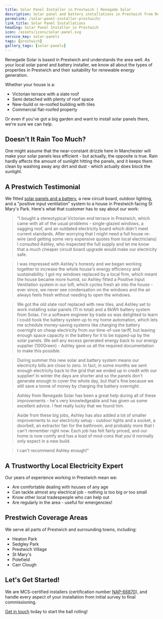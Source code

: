 ```yaml
---
title: Solar Panel Installer in Prestwich | Renegade Solar
description: Solar panel and battery installations in Prestwich from Renegade Solar, an MCS-certified installer with excellent Checkatrade ratings.
permalink: /solar-panel-installer-prestwich/
link_title: Solar Panel Installations
heading: Solar Panel Installer in Prestwich
icon: /assets/icons/solar-panel.svg
service_key: solar-panels
tags: [prestwich]
gallery_tags: [solar-panels]
---
```


Renegade Solar is based in Prestwich and understands the area well. As your local solar panel and battery installer, we know all about the types of properties in Prestwich and their suitability for renewable energy generation.

Whether your house is a:

- Victorian terrace with a slate roof
- Semi detached with plenty of roof space
- New-build or re-roofed building with tiles
- Commercial flat-roofed property

Or even if you've got a big garden and want to install solar panels there, we're sure we can help.

## Doesn't It Rain Too Much?

One might assume that the near-constant drizzle here in Manchester will make your solar panels less efficient - but actually, the opposite is true. Rain hardly affects the amount of sunlight hitting the panels, and it keeps them clean by washing away any dirt and dust - which actually does block the sunlight.

## A Prestwich Testimonial

We fitted [solar panels and a battery](/services/solar-and-battery-installations/), a new circuit board, outdoor lighting, and a "positive input ventilation" system to a house in Prestwich facing St Mary's Park. Here's what that customer has to say about our work:

> "I bought a stereotypical Victorian end terrace in Prestwich, which came with all of the usual problems - single-glazed windows, a sagging roof, and an outdated electricity board which didn't meet current standards. After worrying that I might need a full house re-wire (and getting some very expensive quotes from local electricians) I consulted Ashley, who inspected the full supply and let me know that a much cheaper circuit board upgrade would make our electricity safe.

> I was impressed with Ashley's honesty and we began working together to increase the whole house's energy efficiency and sustainability. I got my windows replaced by a local firm, which meant the house became more humid, so Ashley fitted a Positive Input Ventilation system in our loft, which cycles fresh air into the house - ever since, we never see condensation on the windows and the air always feels fresh without needing to open the windows.

> We got the old slate roof replaced with new tiles, and Ashley set to work installing solar panels (11 in total) and a 6kWh battery system from Solax. I'm a software engineer by trade so was delighted to learn I could hook the battery system up to my home automation, which lets me schedule money-saving systems like charging the battery overnight on cheap electricity from our time-of-use tariff, but leaving enough space capacity in the battery for it to be topped-up by the solar panels. We sell any excess generated energy back to our energy supplier (100Green) - Ashley gave us all the required documentation to make this possible.

> During summer this new solar and battery system means our electricity bills are close to zero. In fact, in some months we sent enough electricity back to the grid that we ended up in credit with our supplier! In winter the days are shorter and so the panels don't generate enough to cover the whole day, but that's fine because we still save a tonne of money by charging the battery overnight.

> Ashley from Renegade Solar has been a great help during all of these improvements - he's very knowledgeable and has given us some excellent advice. I feel really lucky that we found him.

> Aside from these big jobs, Ashley has also added a lot of smaller improvements to our electricity setup - outdoor lights and a socket, a doorbell, an extractor fan for the bathroom, and probably more that I can't remember right now. Each job has felt fairly priced, and our home is now comfy and has a load of mod-cons that you'd normally only expect in a new build.

> I can't recommend Ashley enough!"

## A Trustworthy Local Electricity Expert

Our years of experience working in Prestwich mean we:

- Are comfortable dealing with houses of any age
- Can tackle almost any electrical job - nothing is too big or too small
- Know other local tradespeople who can help out
- Are regularly in the area - useful for emergencies!

## Prestwich Coverage Areas

We serve all parts of Prestwich and surrounding towns, including:

- Heaton Park
- Sedgley Park
- Prestwich Village
- St Mary's
- Polefield
- Carr Clough

## Let's Get Started!

We are MCS-certified installers (certification number [NAP-66870](https://mcscertified.com/find-an-installer/)), and handle every aspect of your installation from initial survey to final commissioning.

[Get in touch](/contact/) today to start the ball rolling!
